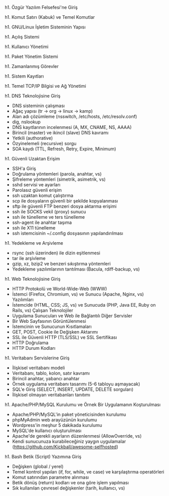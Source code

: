 h1. Özgür Yazılım Felsefesi'ne Giriş


h1. Komut Satırı (Kabuk) ve Temel Komutlar


h1. GNU/Linux İşletim Sisteminin Yapısı


h1. Açılış Sistemi


h1. Kullanıcı Yönetimi


h1. Paket Yönetim Sistemi


h1. Zamanlanmış Görevler


h1. Sistem Kayıtları


h1. Temel TCP/IP Bilgisi ve Ağ Yönetimi


h1. DNS Teknolojisine Giriş

* DNS sisteminin çalışması
 * Ağaç yapısı (tr -> org -> linux -> kamp)
 * Alan adı çözümleme (nsswitch, /etc/hosts, /etc/resolv.conf)
* dig, nslookup
* DNS kayıtlarının incelenmesi (A, MX, CNAME, NS, AAAA)
* Birincil (master) ve ikincil (slave) DNS kavramı
 * Yetkili (authorative)
 * Özyinelemeli (recursive) sorgu
* SOA kaydı (TTL, Refresh, Retry, Expire, Minimum)

h1. Güvenli Uzaktan Erişim

* SSH'a Giriş
 * Doğrulama yöntemleri (parola, anahtar, vs)
 * Şifreleme yöntemleri (simetrik, asimetrik, vs)
* sshd servisi ve ayarları
* Parolasız güvenli erişim
* ssh uzaktan komut çalıştırma
* scp ile dosyaların güvenli bir şekilde kopyalanması
* sftp ile güvenli FTP benzeri dosya aktarma erişimi
* ssh ile SOCKS vekil (proxy) sunucu
* ssh ile tünelleme ve ters tünelleme
* ssh-agent ile anahtar taşıma
* ssh ile X11 tünelleme
* ssh istemcisinin ~/.config dosyasının yapılandırılması

h1. Yedekleme ve Arşivleme

* rsync (ssh üzerinden) ile dizin eşitlenmesi
* tar ile arşivleme
* gzip, xz, bzip2 ve benzeri sıkıştırma yöntemleri
* Yedekleme yazılımlarının tantılması (Bacula, rdiff-backup, vs)

h1. Web Teknolojisine Giriş

* HTTP Protokolü ve World-Wide-Web (WWW)
* İstemci (Firefox, Chromium, vs) ve Sunucu (Apache, Nginx, vs) Yazılımları
* İstemcide (HTML, CSS; JS, vs) ve Sunucuda (PHP, Java EE, Ruby on Rails, vs) Çalışan Teknolojiler
* Uygulama Sunucuları ve Web ile Bağlantılı Diğer Servisler
* Bir Web Sayfasının Görüntülenmesi
* İstemcinin ve Sunucunun Kısıtlamaları
* GET, POST, Cookie ile Değişken Aktarımı
* SSL ile Güvenli HTTP (TLS/SSL) ve SSL Sertifikası
* HTTP Doğrulama
* HTTP Durum Kodları

h1. Veritabanı Servislerine Giriş

* İlişkisel veritabanı modeli
 * Veritabanı, tablo, kolon, satır kavramı
 * Birincil anahtar, yabancı anahtar
 * Örnek uygulama veritabanı tasarımı (5-6 tabloyu aşmayacak)
* SQL'e Giriş (SELECT, INSERT, UPDATE, DELETE sorguları)
* İlişkisel olmayan veritabanları tanıtımı

h1. Apache/PHP/MySQL Kurulumu ve Örnek Bir Uygulamanın Koşturulması

* Apache/PHP/MySQL'in paket yöneticisinden kurulumu
* phpMyAdmin web arayüzünün kurulumu
* Wordpress'in meşhur 5 dakikada kurulumu
 * MySQL'de kullanıcı oluşturulması
 * Apache'de gerekli ayarların düzenlenmesi (AllowOverride, vs)
* Kendi sunucunuza kurabileceğiniz yaygın uygulamalar (https://github.com/Kickball/awesome-selfhosted)

h1. Bash Betik (Script) Yazımına Giriş

* Değişken (global / yerel)
* Temel kontrol yapıları (if, for, while, ve case) ve karşılaştırma operatörleri
* Komut satırından parametre alınması
* Betik dönüş (return) kodları ve ona göre işlem yapılması
* Sık kullanılan çevresel değişkenler (tarih, kullanıcı, vs)
